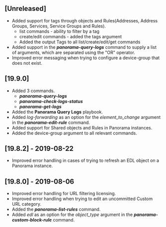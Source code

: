 ## [Unreleased]
  - Added support for tags through objects and Rules(Addresses, Address Groups, Services, Service Groups and Rules).
    - list commands - ability to filter by a tag
    - create/edit commands - added the tags argument
    - Added the output Tags to all list/create/edit/get commands
  - Added support in the ***panorama-query-logs*** command to supply a list of arguments, which are separated using the "OR" operator.
  - Improved error messaging when trying to configure a device-group that does not exist.
  
## [19.9.0]
  - Added 3 commands.
    - ***panorama-query-logs***
    - ***panorama-check-logs-status***
    - ***panorama-get-logs***
  - Added the **Panorama Query Logs** playbook.
  - Added *log-forwarding* as an option for the *element_to_change* argument in the ***panorama-edit-rule*** command.
  - Added support for Shared objects and Rules in Panorama instances.
  - Added the device-group argument to all relevant commands.

## [19.8.2] - 2019-08-22
  - Improved error handling in cases of trying to refresh an EDL object on a Panorama instance.

## [19.8.0] - 2019-08-06
  - Improved error handling for URL filtering licensing.
  - Improved error handling when trying to edit an uncommitted Custom URL category.
  - Added the ***panorama-list-rules*** command.
  - Added *edl* as an option for the *object_type* argument in the ***panorama-custom-block-rule*** command.

